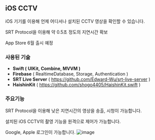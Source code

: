 ## iOS CCTV

iOS 기기를 이용해 언제 어디서나 설치된 CCTV 영상을 확인할 수 있습니다.

SRT Protocol을 이용해 약 0.5초 정도의 지연시간 확보

App Store 6월 출시 예정 

### 사용된 기술

- **Swift (** **UIKit, Combine, MVVM )**
- **Firebase** ( RealtimeDatabase, Storage, Authentication )
- **SRT Live Server** ( https://github.com/Edward-Wu/srt-live-server )
- **HaishinKit** ( https://github.com/shogo4405/HaishinKit.swift )

### **주요기능**

SRT Protocol을 이용해 낮은 지연시간의 영상을 송출, 시청이 가능합니다.

설치된 iOS CCTV의 촬영 기능을 원격으로 제어가 가능합니다.

Google, Apple 로그인이 가능합니다.
![image](https://github.com/Seok231/iOS_CCTV/assets/97385742/0c6fd8d7-c108-48cb-b2aa-a75e883e3110)
